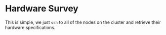 # Hardware Survey

This is simple, we just `ssh` to all of the nodes on the cluster and retrieve their hardware specifications.
